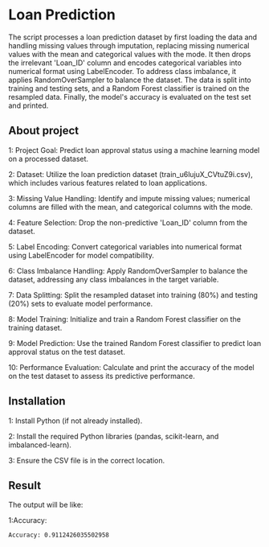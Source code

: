 # Loan Prediction
The script processes a loan prediction dataset by first loading the data and handling missing values through imputation, replacing missing numerical values with the mean and categorical values with the mode. It then drops the irrelevant 'Loan_ID' column and encodes categorical variables into numerical format using LabelEncoder. To address class imbalance, it applies RandomOverSampler to balance the dataset. The data is split into training and testing sets, and a Random Forest classifier is trained on the resampled data. Finally, the model's accuracy is evaluated on the test set and printed.

## About project
1: Project Goal: Predict loan approval status using a machine learning model on a processed dataset.

2: Dataset: Utilize the loan prediction dataset (train_u6lujuX_CVtuZ9i.csv), which includes various features related to loan applications.

3: Missing Value Handling: Identify and impute missing values; numerical columns are filled with the mean, and categorical columns with the mode.

4: Feature Selection: Drop the non-predictive 'Loan_ID' column from the dataset.

5: Label Encoding: Convert categorical variables into numerical format using LabelEncoder for model compatibility.

6: Class Imbalance Handling: Apply RandomOverSampler to balance the dataset, addressing any class imbalances in the target variable.

7: Data Splitting: Split the resampled dataset into training (80%) and testing (20%) sets to evaluate model performance.

8: Model Training: Initialize and train a Random Forest classifier on the training dataset.

9: Model Prediction: Use the trained Random Forest classifier to predict loan approval status on the test dataset.

10: Performance Evaluation: Calculate and print the accuracy of the model on the test dataset to assess its predictive performance.

## Installation
1: Install Python (if not already installed).

2: Install the required Python libraries (pandas, scikit-learn, and imbalanced-learn).

3: Ensure the CSV file is in the correct location.

## Result
The output will be like:

1:Accuracy:
```
Accuracy: 0.9112426035502958
```
